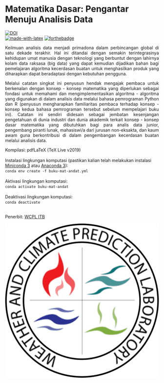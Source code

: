 # Matematika Dasar: Pengantar Menuju Analisis Data

[![DOI](https://zenodo.org/badge/274554601.svg)](https://zenodo.org/badge/latestdoi/274554601)<br>
[![made-with-latex](https://img.shields.io/badge/Made%20with-LaTeX-1f425f.svg)](https://www.latex-project.org/)
[![forthebadge](https://forthebadge.com/images/badges/built-by-hipsters.svg)](https://forthebadge.com)

<p align="justify"> Keilmuan analisis data menjadi primadona dalam perbincangan global di satu dekade terakhir. Hal ini ditandai dengan semakin terintegrasinya kehidupan umat manusia dengan teknologi yang berbuntut dengan lahirnya kolam data raksasa (big data) yang dapat kemudian dijadikan bahan bagi pemelajaran algoritma kecerdasan buatan untuk menghasilkan produk yang diharapkan dapat beradaptasi dengan kebutuhan pengguna.</p>

<p align="justify">Melalui catatan singkat ini penyusun hendak mengajak pembaca untuk berkenalan dengan konsep - konsep matematika yang diperlukan sebagai fondasi untuk memahami dan mengimplementasikan algoritma - algoritma yang digunakan di dalam analisis data melalui bahasa pemrograman Python dan R (penyusun mengharapkan familiaritas pembaca terhadap konsep - konsep kedua bahasa pemrograman tersebut sebelum mempelajari buku ini). Catatan ini sendiri didesain sebagai jembatan kesenjangan pengetahuan di dunia industri dan dunia akademik terkait konsep - konsep dasar matematika yang dibutuhkan bagi para analis data junior, pengembang piranti lunak, mahasiswi/a dari jurusan non-eksakta, dan kaum awam guna berkontribusi di dalam pengembangan kecerdasan buatan melalui analisis data.</p>

Kompilasi: pdfLaTeX (TeX Live v2019)<br><br>
Instalasi lingkungan komputasi (pastikan kalian telah melakukan instalasi [Miniconda 3](https://docs.conda.io/en/latest/miniconda.html) atau [Anaconda 3](https://www.anaconda.com/products/individual)): <br>
`conda env create -f buku-mat-andat.yml` <br><br>
Aktivasi lingkungan komputasi:<br>
`conda activate buku-mat-andat`<br><br>
Deaktivasi lingkungan komputasi:<br>
`conda deactivate`<br><br>

Penerbit: [WCPL ITB](http://weather.meteo.itb.ac.id/) 

![WCPL ITB](wcpl.png)
